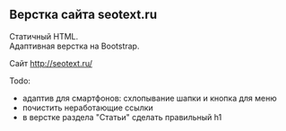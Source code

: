 ## Верстка сайта seotext.ru  

Статичный HTML.  
Адаптивная верстка на Bootstrap.  

Сайт http://seotext.ru/  

Todo:  
- адаптив для смартфонов: схлопывание шапки и кнопка для меню  
- почистить неработающие ссылки  
- в верстке раздела "Статьи" сделать правильный h1  
